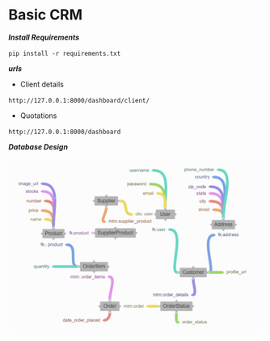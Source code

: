 # Basic CRM 

***Install Requirements***

`pip install -r requirements.txt`

***urls***

- Client details

`http://127.0.0.1:8000/dashboard/client/`

- Quotations

`http://127.0.0.1:8000/dashboard`

***Database Design***

![image info](db.png)
